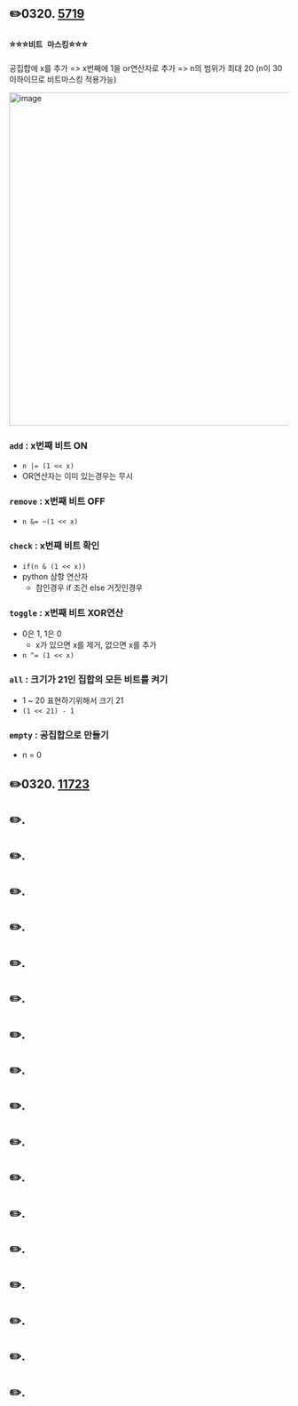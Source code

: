 ## ✏️0320. [5719](https://www.acmicpc.net/problem/5719)

### ⭐⭐⭐`비트 마스킹`⭐⭐⭐

공집합에 x를 추가
=> x번째에 1을 or연산자로 추가
=> n의 범위가 최대 20 (n이 30이하이므로 비트마스킹 적용가능)

<img width="600" alt="image" src="https://user-images.githubusercontent.com/95831345/227275512-ee68412c-cda2-4499-b4b2-3779b6b99213.png">

### `add` : x번째 비트 ON

- `n |= (1 << x)`
- OR연산자는 이미 있는경우는 무시

### `remove` : x번째 비트 OFF

- `n &= ~(1 << x)`

### `check` : x번째 비트 확인

- `if(n & (1 << x))`
- python 삼항 연산자
  - 참인경우 if 조건 else 거짓인경우

### `toggle` : x번째 비트 XOR연산

- 0은 1, 1은 0
  - x가 있으면 x를 제거, 없으면 x를 추가
- `n ^= (1 << x)`

### `all` : 크기가 21인 집합의 모든 비트를 켜기

- 1 ~ 20 표현하기위해서 크기 21
- `(1 << 21) - 1`

### `empty` : 공집합으로 만들기

- n = 0

## ✏️0320. [11723](https://www.acmicpc.net/problem/11723)

## ✏️. [](https://www.acmicpc.net/problem/)

## ✏️. [](https://www.acmicpc.net/problem/)

## ✏️. [](https://www.acmicpc.net/problem/)

## ✏️. [](https://www.acmicpc.net/problem/)

## ✏️. [](https://www.acmicpc.net/problem/)

## ✏️. [](https://www.acmicpc.net/problem/)

## ✏️. [](https://www.acmicpc.net/problem/)

## ✏️. [](https://www.acmicpc.net/problem/)

## ✏️. [](https://www.acmicpc.net/problem/)

## ✏️. [](https://www.acmicpc.net/problem/)

## ✏️. [](https://www.acmicpc.net/problem/)

## ✏️. [](https://www.acmicpc.net/problem/)

## ✏️. [](https://www.acmicpc.net/problem/)

## ✏️. [](https://www.acmicpc.net/problem/)

## ✏️. [](https://www.acmicpc.net/problem/)

## ✏️. [](https://www.acmicpc.net/problem/)

## ✏️. [](https://www.acmicpc.net/problem/)
